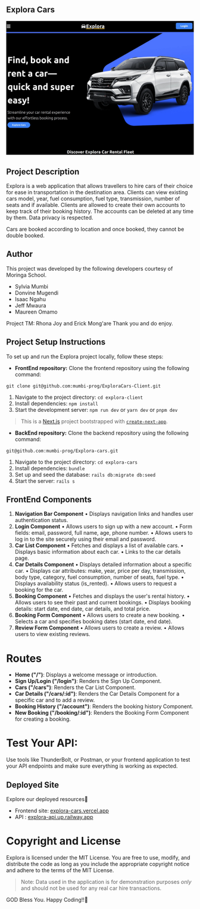 ## Explora Cars
![alt text](https://github.com/mumbi-prog/ExploraCars-Client/blob/development/public/explora.jpeg?raw=true)
## Project Description

Explora is a web application that allows travellers to hire cars of their choice for ease in transportation in the destination area. 
Clients can view existing cars model, year, fuel consumption, fuel type, transmission, number of seats and if available. 
Clients are allowed to create their own accounts to keep track of their booking history. The accounts can be deleted at any time by them. Data privacy is respected.

Cars are booked according to location and once booked, they cannot be double booked. 

## Author

This project was developed by the following developers courtesy of Moringa School.
- Sylvia Mumbi
- Donvine Mugendi
- Isaac Ngahu
- Jeff Mwaura
- Maureen Omamo 

Project TM: Rhona Joy and Erick Mong'are Thank you and do enjoy.

## Project Setup Instructions

To set up and run the Explora project locally, follow these steps:
- **FrontEnd repository:** Clone the frontend repository using the following command:
```
git clone git@github.com:mumbi-prog/ExploraCars-Client.git
```
1. Navigate to the project directory: `cd explora-client`
2. Install dependencies: `npm install`
3. Start the development server: `npm run dev` or `yarn dev` or `pnpm dev`

> This is a [Next.js](https://nextjs.org/) project bootstrapped with [`create-next-app`](https://github.com/vercel/next.js/tree/canary/packages/create-next-app).
   
- **BackEnd repository:**  Clone the backend repository using the following command:
```
git@github.com:mumbi-prog/Explora-cars.git
```
1. Navigate to the project directory: `cd explora-cars`
2. Install dependencies: `bundle`
3. Set up and seed the database: `rails db:migrate db:seed`
4. Start the server: `rails s`

## FrontEnd Components

1. **Navigation Bar Component**
•	Displays navigation links and handles user authentication status.
2. **Login Component**
•	Allows users to sign up with a new account.
•	Form fields: email, password, full name, age, phone number.
•	Allows users to log in to the site securely using their email and password.
3. **Car List Component**
•	Fetches and displays a list of available cars.
•	Displays basic information about each car.
•	Links to the car details page.
4. **Car Details Component**
•	Displays detailed information about a specific car.
•	Displays car attributes: make, year, price per day, transmission, body type, category, fuel consumption, number of seats, fuel type.
•	Displays availability status (is_rented).
•	Allows users to request a booking for the car.
5. **Booking Component**
•	Fetches and displays the user's rental history.
•	Allows users to see their past and current bookings.
•	Displays booking details: start date, end date, car details, and total price.
6. **Booking Form Component**
•	Allows users to create a new booking.
•	Selects a car and specifies booking dates (start date, end date).
7. **Review Form Component**
•	Allows users to create a review.
•	Allows users to view existing reviews.

# Routes
- **Home ("/")**: Displays a welcome message or introduction.
- **Sign Up/Login ("/login")**: Renders the Sign Up Component.
- **Cars ("/cars")**: Renders the Car List Component.
- **Car Details ("/cars/:id")**: Renders the Car Details Component for a specific car and to add a review.
- **Booking History ("/account")**: Renders the booking history Component.
- **New Booking ("/booking/:id")**: Renders the Booking Form Component for creating a booking.

# Test Your API:

Use tools like ThunderBolt, or Postman, or your frontend application to test your API endpoints and make sure everything is working as expected.

## Deployed Site
Explore our deployed resources🚀 
- Frontend site: [explora-cars.vercel.app](https://explora-cars.vercel.app/)
- API : [explora-api.up.railway.app](https://explora-api.up.railway.app)

# Copyright and License

Explora is licensed under the MIT License. 
You are free to use, modify, and distribute the code as long as you include the appropriate copyright notice and adhere to the terms of the MIT License.

> Note: Data used in the application is for demonstration purposes *only* and should not be used for any real car hire transactions.

GOD Bless You. Happy Coding!!🤗

